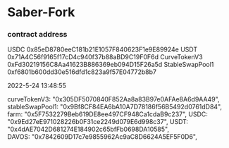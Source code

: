 # Saber-Fork

### contract address
USDC 0x85eD8780eeC181b21E1057F840623F1e9E89924e
USDT 0x71A4C56f9165f17cD4c940f37b88aBD9C19F0F6d
CurveTokenV3 0xFd30219156C8Aa41623B886369eb094D15F26a5d
StableSwapPool1 0xf6801b600dd30e516dfd1c823a9f57E04772b8b7



2022-5-24 13:48:55

curveTokenV3: "0x305DF5070840F852Aa8a83B97e0AFAe8A6d9AA49",
stableSwapPool1: "0x9Bf8CF84EA6bA10A7D78186f56B5492d0761dD84",
farm: "0x5F7532279Beb619DE8ee497CF948Ca1cdaB9c237",
USDC: "0x9Ed27eE971028226b0F31ce2249d079E6d998c37",
USDT: "0x4dAE7042D681274E184902c65bfFb0698DA10585",  
DAVOS: "0x7842609D17c7e9855962Ac9aC8D6624A5EF5F0D6", 
